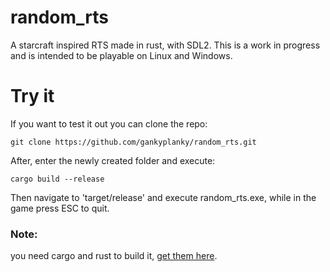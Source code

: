 # random_rts
A starcraft inspired RTS made in rust, with SDL2. This is a work in progress and is intended to be playable on Linux and Windows.

# Try it
If you want to test it out you can clone the repo:
```
git clone https://github.com/gankyplanky/random_rts.git
```
After, enter the newly created folder and execute:
```
cargo build --release
```
Then navigate to 'target/release' and execute random_rts.exe, while in the game press ESC to quit.
### Note:
you need cargo and rust to build it, [get them here](https://www.rust-lang.org/tools/install).
